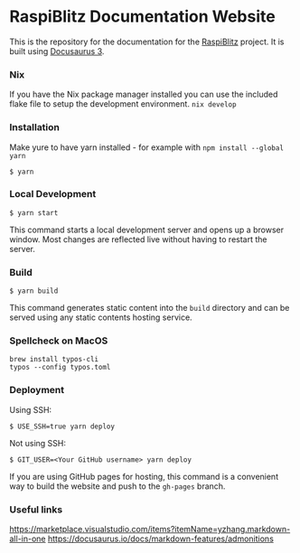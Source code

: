 # RaspiBlitz Documentation Website

This is the repository for the documentation for the [RaspiBlitz](https://github.com/raspiblitz/raspiblitz) project. It is built using [Docusaurus 3](https://docusaurus.io/).

### Nix

If you have the Nix package manager installed you can use the included flake file to setup the development environment.
`nix develop`

### Installation

Make yure to have yarn installed - for example with `npm install --global yarn`

```
$ yarn
```

### Local Development

```
$ yarn start
```

This command starts a local development server and opens up a browser window. Most changes are reflected live without having to restart the server.

### Build

```
$ yarn build
```

This command generates static content into the `build` directory and can be served using any static contents hosting service.

### Spellcheck on MacOS

```
brew install typos-cli
typos --config typos.toml
```

### Deployment

Using SSH:

```
$ USE_SSH=true yarn deploy
```

Not using SSH:

```
$ GIT_USER=<Your GitHub username> yarn deploy
```

If you are using GitHub pages for hosting, this command is a convenient way to build the website and push to the `gh-pages` branch.

### Useful links

https://marketplace.visualstudio.com/items?itemName=yzhang.markdown-all-in-one
https://docusaurus.io/docs/markdown-features/admonitions
